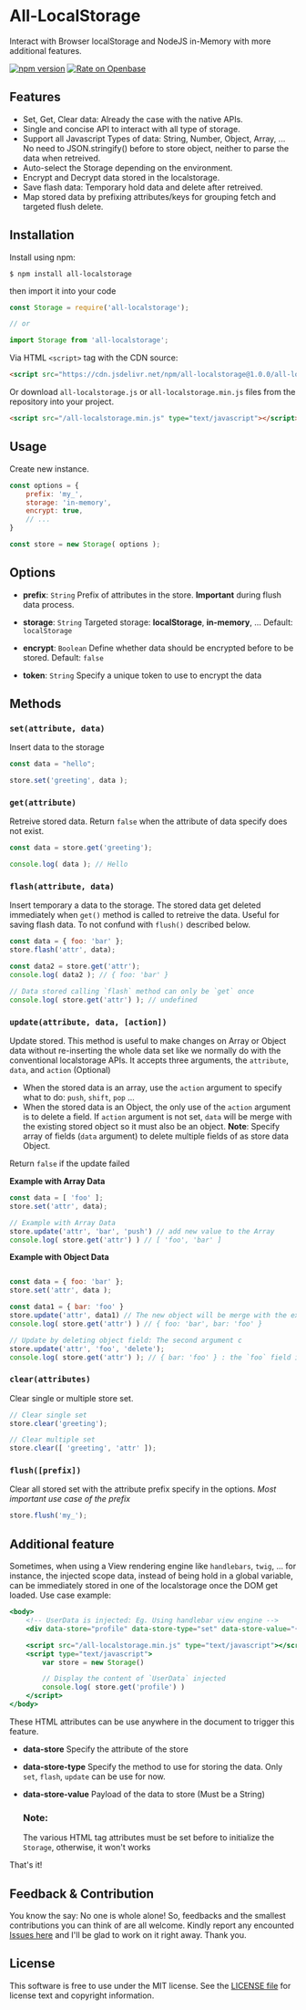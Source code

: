 All-LocalStorage
==================================================

Interact with Browser localStorage and NodeJS in-Memory with more additional features.

[![npm version][npm-badge]][npm]
[![Rate on Openbase](https://badges.openbase.com/js/rating/all-localstorage.svg)](https://openbase.com/js/all-localstorage?utm_source=embedded&utm_medium=badge&utm_campaign=rate-badge)

[npm]: https://www.npmjs.org/package/all-localstorage
[npm-badge]: https://img.shields.io/npm/v/all-localstorage.svg?style=flat-square


## Features

* Set, Get, Clear data: Already the case with the native APIs.
* Single and concise API to interact with all type of storage.
* Support all Javascript Types of data: String, Number, Object, Array, ... No need to JSON.stringify() before to store object, neither to parse the data when retreived.
* Auto-select the Storage depending on the environment.
* Encrypt and Decrypt data stored in the localstorage.
* Save flash data: Temporary hold data and delete after retreived.
* Map stored data by prefixing attributes/keys for grouping fetch and targeted flush delete.

## Installation

Install using npm:

```shell
$ npm install all-localstorage
```
then import it into your code

```javascript
const Storage = require('all-localstorage');

// or 

import Storage from 'all-localstorage';
```

Via HTML `<script>` tag with the CDN source:

```HTML
<script src="https://cdn.jsdelivr.net/npm/all-localstorage@1.0.0/all-localstorage.min.js" type="text/javascript"></script>
```

Or download `all-localstorage.js` or `all-localstorage.min.js` files from the repository into your project.

```HTML
<script src="/all-localstorage.min.js" type="text/javascript"></script>
```


## Usage

Create new instance.

```javascript
const options = {
    prefix: 'my_',
    storage: 'in-memory',
    encrypt: true,
    // ...
}

const store = new Storage( options );
```


## Options

* **prefix**: `String` Prefix of attributes in the store. **Important** during flush data process.

* **storage**: `String` Targeted storage: **localStorage**, **in-memory**, ... Default: `localStorage`

* **encrypt**: `Boolean` Define whether data should be encrypted before to be stored. Default: `false`

* **token**: `String` Specify a unique token to use to encrypt the data



## Methods

### `set(attribute, data)`

Insert data to the storage

```javascript
const data = "hello";

store.set('greeting', data );
```

### `get(attribute)`

Retreive stored data. Return `false` when the attribute of data specify does not exist.

```javascript
const data = store.get('greeting');

console.log( data ); // Hello
```

### `flash(attribute, data)`

Insert temporary a data to the storage. The stored data get deleted immediately when `get()` method is called to retreive the data. Useful for saving flash data. To not confund with `flush()` described below.

```javascript
const data = { foo: 'bar' };
store.flash('attr', data);

const data2 = store.get('attr');
console.log( data2 ); // { foo: 'bar' }

// Data stored calling `flash` method can only be `get` once
console.log( store.get('attr') ); // undefined
```

### `update(attribute, data, [action])`

Update stored. This method is useful to make changes on Array or Object data without re-inserting the whole data set like we normally do with the conventional localstorage APIs. It accepts three arguments, the `attribute`, `data`, and `action` (Optional)
- When the stored data is an array, use the `action` argument to specify what to do: `push`, `shift`, `pop` ...
- When the stored data is an Object, the only use of the `action` argument is to delete a field. If `action` argument is not set, `data` will be merge with the existing stored object so it must also be an object.
    **Note**: Specify array of fields (`data` argument) to delete multiple fields of as store data Object.

Return `false` if the update failed


**Example with Array Data**

```javascript
const data = [ 'foo' ];
store.set('attr', data);

// Example with Array Data
store.update('attr', 'bar', 'push') // add new value to the Array
console.log( store.get('attr') ) // [ 'foo', 'bar' ]
```

**Example with Object Data**

```javascript

const data = { foo: 'bar' };
store.set('attr', data );

const data1 = { bar: 'foo' }
store.update('attr', data1) // The new object will be merge with the existing stored data
console.log( store.get('attr') ) // { foo: 'bar', bar: 'foo' }

// Update by deleting object field: The second argument c
store.update('attr', 'foo', 'delete');
console.log( store.get('attr') ); // { bar: 'foo' } : the `foo` field is deleted
```

### `clear(attributes)`

Clear single or multiple store set.

```javascript
// Clear single set
store.clear('greeting');

// Clear multiple set
store.clear([ 'greeting', 'attr' ]);
```

### `flush([prefix])`

Clear all stored set with the attribute prefix specify in the options. *Most important use case of the prefix*

```javascript
store.flush('my_');
```

## Additional feature

Sometimes, when using a View rendering engine like `handlebars`, `twig`, ... for instance, the injected scope data, instead of being hold in a global variable, can be immediately stored in one of the localstorage once the DOM get loaded. Use case example:

```handlebars
<body>
    <!-- UserData is injected: Eg. Using handlebar view engine -->
    <div data-store="profile" data-store-type="set" data-store-value="{{ UserData }}">

    <script src="/all-localstorage.min.js" type="text/javascript"></script>
    <script type="text/javascript">
        var store = new Storage()

        // Display the content of `UserData` injected
        console.log( store.get('profile') )
    </script>
</body>
```

These HTML attributes can be use anywhere in the document to trigger this feature.

- **data-store** Specify the attribute of the store
- **data-store-type** Specify the method to use for storing the data. Only `set`, `flash`, `update` can be use for now.
- **data-store-value** Payload of the data to store (Must be a String)

    ### Note:
    The various HTML tag attributes must be set before to initialize the `Storage`, otherwise, it won't works


That's it!



Feedback & Contribution
-------

You know the say: No one is whole alone! So, feedbacks and the smallest contributions you can think of are all welcome. Kindly report any encounted [Issues here][] and I'll be glad to work on it right away. Thank you.


License
-------

This software is free to use under the MIT license. See the [LICENSE file][] for license text and copyright information.


[LICENSE file]: https://github.com/fabrice8/all-localstorage/blob/master/LICENSE
[Issues here]: https://github.com/fabrice8/all-localstorage/issues
